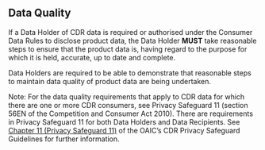 
## Data Quality

If a Data Holder of CDR data is required or authorised under the Consumer Data Rules to disclose product data, the Data Holder **MUST** take reasonable steps to ensure that the product data is, having regard to the purpose for which it is held, accurate, up to date and complete.

Data Holders are required to be able to demonstrate that reasonable steps to maintain data quality of product data are being undertaken.

Note: For the data quality requirements that apply to CDR data for which there are one or more CDR consumers, see Privacy Safeguard 11 (section 56EN of the Competition and Consumer Act 2010). There are requirements in Privacy Safeguard 11 for both Data Holders and Data Recipients. See [Chapter 11 (Privacy Safeguard 11)](https://www.oaic.gov.au/consumer-data-right/cdr-privacy-safeguard-guidelines/chapter-11-privacy-safeguard-11-quality-of-cdr-data/) of the OAIC’s CDR Privacy Safeguard Guidelines for further information.
